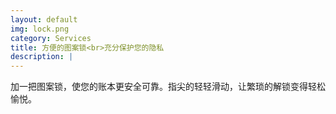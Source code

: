 ```yaml
---
layout: default
img: lock.png
category: Services
title: 方便的图案锁<br>充分保护您的隐私
description: |
---
```

加一把图案锁，使您的账本更安全可靠。指尖的轻轻滑动，让繁琐的解锁变得轻松愉悦。
